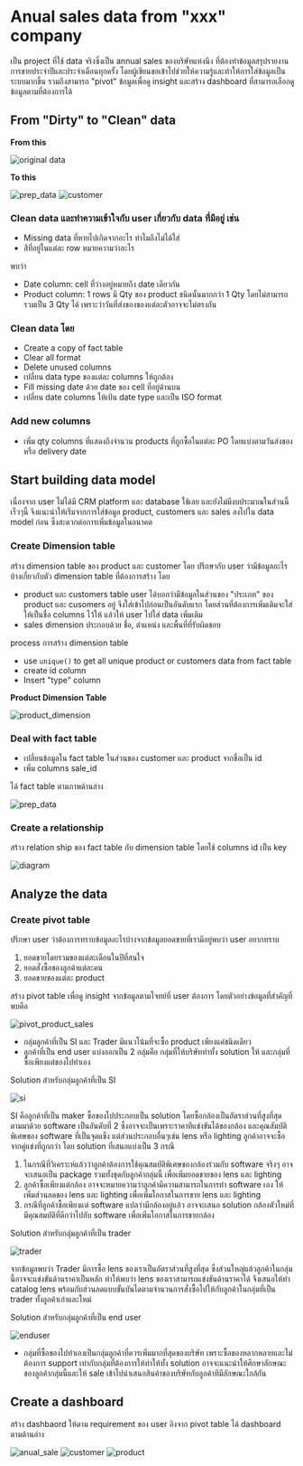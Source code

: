 # Anual sales data from "xxx" company

เป็น project ที่ใช้ data จริงซึ่งเป็น annual sales ของบริษัทแห่งนึง ที่ต้องทำข้อมูลสรุปรายงานการขายประจำปีและประจำเดือนทุกครั้ง โดยผู้เขียนขอเข้าไปช่วยให้ความรู้และทำให้การใส่ข้อมูลเป็นระบบมากขึ้น รวมถึงสามารถ "pivot" ข้อมูลเพื่อดู insight และสร้าง dashboard ที่สามารถเลือกดูข้อมูลตามที่ต้องการได้

## From "Dirty" to "Clean" data

**From this**

![original data](https://github.com/Thanyanon/datascience_project/blob/main/spreadsheet/annual_sales_report/original.png)

**To this**

![prep_data](https://github.com/Thanyanon/datascience_project/blob/main/spreadsheet/annual_sales_report/prep_data.png)
![customer](https://github.com/Thanyanon/datascience_project/blob/main/spreadsheet/annual_sales_report/customer_sale.png)

### Clean data และทำความเข้าใจกับ user เกี่ยวกับ data ที่มีอยู่ เช่น

  - Missing data ที่หายไปเกิดจากอะไร ทำไมถึงไม่ได้ใส่
  - สีที่อยู่ในแต่ละ row หมายความว่าอะไร
  
พบว่า

  - Date column: cell ที่ว่างอยู่หมายถึง date เดียวกัน
  - Product column: 1 rows มี Qty ของ product ชนิดนั้นมากกว่า 1 Qty โดยไม่สามารถรวมเป็น 3 Qty ได้ เพราะว่าวันที่ส่งของของแต่ละตัวอาจจะไม่ตรงกัน
  
### Clean data โดย

  - Create a copy of fact table
  - Clear all format
  - Delete unused columns
  - เปลี่ยน data type ของแต่ละ columns ให้ถูกต้อง
  - Fill missing date ด้วย date ของ cell ที่อยู่ด้านบน
  - เปลี่ยน date columns ให้เป้น date type และเป็น ISO format

### Add new columns

  - เพิ่ม qty columns ที่แสดงถึงจำนวน products ที่ถูกซื้อในแต่ละ PO โดยแบ่งตามวันส่งของหรือ delivery date
  
## Start building data model

เนื่องจาก user ไม่ได้มี CRM platform และ database ใช้เลย และยังไม่มีงบประมาณในส่วนนี้เร็วๆนี้ จึงแนะนำให้เริ่มจากการใส่ข้อมูล product, customers และ sales ลงไปใน data model ก่อน ซึ่งสะดวกต่อการเพิ่มข้อมูลในอนาคต
  
### Create Dimension table

สร้าง dimension table ของ product และ customer โดย ปรึกษากับ user ว่ามีข้อมูลอะไรบ้างเกี่ยวกับตัว dimension table ที่ต้องการสร้าง โดย

- product และ customers table user ได้บอกว่ามีข้อมูลในส่วนของ "ประเภท" ของ product และ cusomers อยู่ จึงใส่เข้าไปก่อนเป็นอันดับแรก โดยส่วนที่ต้องการเพิ่มเติมจะใส่ให้เป็นชื่อ columns ไว้ให้ แล้วให้ user ไปใส่ data เพิ่มเติม
- sales dimension ประกอบด้วย ชื่อ, ตำแหน่ง และพื้นที่ที่รับผิดชอบ

process การสร้าง dimension table

  - use `unique()` to get all unique product or customers data from fact table
  - create id column
  - Insert "type" column

**Product Dimension Table**

![product_dimension](https://github.com/Thanyanon/datascience_project/blob/main/spreadsheet/annual_sales_report/product_dimension.png)

### Deal with fact table

- เปลี่ยนข้อมูลใน fact table ในส่วนของ customer และ product จากชื่อเป็น id
- เพิ่ม columns sale_id

ได้ fact table ตามภาพด้านล่าง

![prep_data](https://github.com/Thanyanon/datascience_project/blob/main/spreadsheet/annual_sales_report/prep_data.png)

### Create a relationship

สร้าง relation ship ของ fact table กับ dimension table โดยใช้ columns id เป็น key

![diagram](https://github.com/Thanyanon/datascience_project/blob/main/spreadsheet/annual_sales_report/diagram.png)

## Analyze the data

### Create pivot table

ปรึกษา user ว่าต้องการทราบข้อมูลอะไรบ้างจากข้อมูลยอดขายที่เรามีอยู่พบว่า user อยากทราบ

1. ยอดขายโดยรวมของแต่ละเดือนในปีที่สนใจ
2. ยอดสั่งซื้อของลูกค้าแต่ละคน
3. ยอดขายของแต่ละ product

สร้าง pivot table เพื่อดู insight จากข้อมูลตามโจทย์ที่ user ต้องการ โดยตัวอย่างข้อมูลที่สำคัญที่พบคือ

![pivot_product_sales](https://github.com/Thanyanon/datascience_project/blob/main/spreadsheet/annual_sales_report/pivot_product_sales.png)

- กลุ่มลูกค้าที่เป็น SI และ Trader มีแนวโน้มที่จะซื้อ product เพียงแค่ชนิดเดียว
- ลูกค้าที่เป็น end user แบ่งออกเป็น 2 กลุ่มคือ กลุ่มที่ให้บริษัททำทั้ง solution ให้ และกลุ่มที่ซื้อเพียงแต่ของไปทำเอง

Solution สำหรับกลุ่มลูกค้าที่เป็น SI

![si](https://github.com/Thanyanon/datascience_project/blob/main/spreadsheet/annual_sales_report/pivot_si.png)

SI คือลูกค้าที่เป็น maker ซื้อของไปประกอบเป็น solution โดยซื้อกล้องเป็นอัตราส่วนที่สูงที่สุด ตามมาด้วย software เป็นอันดับที่ 2 ซึ่งอาจจะเป็นเพราะราคาทีแข่งขันได้ของกล้อง และคุณสัมบัติพิเศษของ software ที่เป็นจุดแข็ง แต่ส่วนประกอบอื่นๆเช่น lens หรือ lighting ลูกค้าอาจจะซื้อจากคู่แข่งที่ถูกกว่า โดย solution ที่เสนอแบ่งเป็น 3 กรณี

1. ในกรณีที่วิเคราะห์แล้วว่าลูกค้าต้องการใช้คุณสมบัติพิเศษของกล้องร่วมกับ software จริงๆ อาจจะเสนอเป็น package รวมทั้งชุดกับลูกค้ากลุ่มนี้ เพื่อเพิ่มยอดขายของ lens และ lighting
2. ลูกค้าซื้อเพียงแต่กล้อง อาจจะหมายความว่าลูกค้ามีความสามารถในการทำ software เอง ให้เพิ่มส่วนลดของ lens และ lighting เพื่อเพิ่มโอกาสในการขาย lens และ lighting
3. กรณีที่ลูกค้าซื้อเพียงแต่ software แปลว่ามีกล้องอยู่แล้ว อาจจะเสนอ solution กล้องตัวใหม่ที่มีคุณสมบัติที่ดีกว่าไปกับ software เพื่อเพิ่มโอกาสในการขายกล้อง

Solution สำหรับกลุ่มลูกค้าที่เป็น trader

![trader](https://github.com/Thanyanon/datascience_project/blob/main/spreadsheet/annual_sales_report/pivot_trader.png)

จากข้อมูลพบว่า Trader มีการซื้อ lens ของเราเป็นอัตราส่วนที่สูงที่สุด ซึ่งส่วนใหญ่แล้วลูกค้าในกลุ่มนี้อาจจะแข่งขันด้านราคาเป็นหลัก ทำให้พบว่า lens ของเราสามารถแข่งขันด้านราคาได้ จึงเสนอให้ทำ catalog lens พร้อมกับส่วนลดแบบขั้นบันไดตามจำนวนการสั่งซื้อไปให้กับลูกค้าในกลุ่มที่เป็น trader ทั้งลูกค้าเก่าและใหม่

Solution สำหรับกลุ่มลูกค้าที่เป็น end user

![enduser](https://github.com/Thanyanon/datascience_project/blob/main/spreadsheet/annual_sales_report/pivot_enduser.png)

- กลุ่มที่ซื้อของไปทำเองเป็นกลุ่มลูกค้าที่ควรเพิ่มมากที่สุดของบริษัท เพราะซื้อของหลากหลายและไม่ต้องการ support เท่ากับกลุ่มที่ต้องการให้ทำให้ทั้ง solution อาจจะแนะนำให้ศึกษาลักษณะของลูกค้ากลุ่มนี้และให้ sale เข้าไปนำเสนอสินค้าของบริษัทกับลูกค้าทีมีลักษณะใกล้กัน

## Create a dashboard

สร้าง dashbaord ให้ตาม requirement ของ user อิงจาก pivot table ได้ dashboard ตามด้านล่าง

![anual_sale](https://github.com/Thanyanon/datascience_project/blob/main/spreadsheet/annual_sales_report/annual_sale.png)
![customer](https://github.com/Thanyanon/datascience_project/blob/main/spreadsheet/annual_sales_report/customer_sale.png)
![product](https://github.com/Thanyanon/datascience_project/blob/main/spreadsheet/annual_sales_report/customer_percentage.png)
